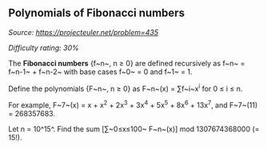 Polynomials of Fibonacci numbers
--------------------------------

*Source: https://projecteuler.net/problem=435*


*Difficulty rating: 30%*

The **Fibonacci numbers** {f~n~, n ≥ 0} are defined recursively as f~n~
= f~n-1~ + f~n-2~ with base cases f~0~ = 0 and f~1~ = 1.

Define the polynomials {F~n~, n ≥ 0} as F~n~(x) = ∑f~i~x<sup>i</sup> for 0 ≤ i ≤
n.

For example, F~7~(x) = x + x<sup>2</sup> + 2x<sup>3</sup> + 3x<sup>4</sup> + 5x<sup>5</sup> + 8x<sup>6</sup> +
13x<sup>7</sup>, and F~7~(11) = 268357683.

Let n = 10^15^. Find the sum [∑~0≤x≤100~ F~n~(x)] mod 1307674368000 (=
15!).
